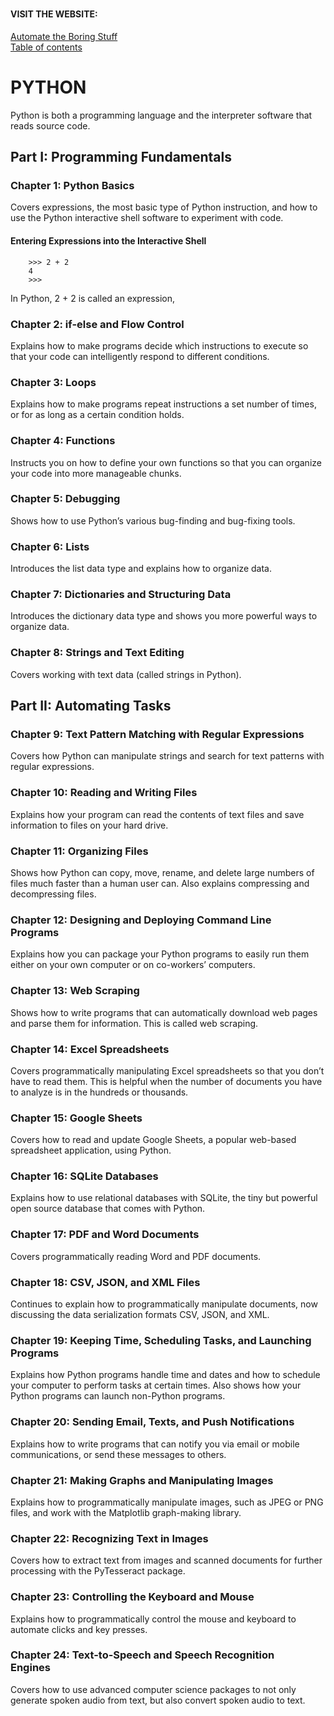 #
#### VISIT THE WEBSITE:  
[Automate the Boring Stuff](https://automatetheboringstuff.com) <br>
[Table of contents](https://automatetheboringstuff.com/#:~:text=on%20YouTube.-,Table%20of%20Contents,-Introduction)
#
#   PYTHON
Python is both a programming language and the interpreter software that reads source code.

##  Part I: Programming Fundamentals

### Chapter 1: Python Basics 
Covers expressions, the most basic type of Python instruction, and how to use the Python interactive shell software to experiment with code.

#### Entering Expressions into the Interactive Shell
        >>> 2 + 2
        4
        >>>
In Python, 2 + 2 is called an expression,


### Chapter 2: if-else and Flow Control 
Explains how to make programs decide which instructions to execute so that your code can intelligently respond to different conditions.

### Chapter 3: Loops 
Explains how to make programs repeat instructions a set number of times, or for as long as a certain condition holds.

### Chapter 4: Functions 
Instructs you on how to define your own functions so that you can organize your code into more manageable chunks.

### Chapter 5: Debugging 
Shows how to use Python’s various bug-finding and bug-fixing tools.

### Chapter 6: Lists 
Introduces the list data type and explains how to organize data.

### Chapter 7: Dictionaries and Structuring Data 
Introduces the dictionary data type and shows you more powerful ways to organize data.

### Chapter 8: Strings and Text Editing 
Covers working with text data (called strings in Python).

##  Part II: Automating Tasks

### Chapter 9: Text Pattern Matching with Regular Expressions 
Covers how Python can manipulate strings and search for text patterns with regular expressions.

### Chapter 10: Reading and Writing Files 
Explains how your program can read the contents of text files and save information to files on your hard drive.

### Chapter 11: Organizing Files 
Shows how Python can copy, move, rename, and delete large numbers of files much faster than a human user can. Also explains compressing and decompressing files.

### Chapter 12: Designing and Deploying Command Line Programs 
Explains how you can package your Python programs to easily run them either on your own computer or on co-workers’ computers.

### Chapter 13: Web Scraping 
Shows how to write programs that can automatically download web pages and parse them for information. This is called web scraping.

### Chapter 14: Excel Spreadsheets 
Covers programmatically manipulating Excel spreadsheets so that you don’t have to read them. This is helpful when the number of documents you have to analyze is in the hundreds or thousands.

### Chapter 15: Google Sheets 
Covers how to read and update Google Sheets, a popular web-based spreadsheet application, using Python.

### Chapter 16: SQLite Databases 
Explains how to use relational databases with SQLite, the tiny but powerful open source database that comes with Python.

### Chapter 17: PDF and Word Documents 
Covers programmatically reading Word and PDF documents.

### Chapter 18: CSV, JSON, and XML Files 
Continues to explain how to programmatically manipulate documents, now discussing the data serialization formats CSV, JSON, and XML.

### Chapter 19: Keeping Time, Scheduling Tasks, and Launching Programs 
Explains how Python programs handle time and dates and how to schedule your computer to perform tasks at certain times. Also shows how your Python programs can launch non-Python programs.

### Chapter 20: Sending Email, Texts, and Push Notifications 
Explains how to write programs that can notify you via email or mobile communications, or send these messages to others.

### Chapter 21: Making Graphs and Manipulating Images 
Explains how to programmatically manipulate images, such as JPEG or PNG files, and work with the Matplotlib graph-making library.

### Chapter 22: Recognizing Text in Images 
Covers how to extract text from images and scanned documents for further processing with the PyTesseract package.

### Chapter 23: Controlling the Keyboard and Mouse 
Explains how to programmatically control the mouse and keyboard to automate clicks and key presses.

### Chapter 24: Text-to-Speech and Speech Recognition Engines 
Covers how to use advanced computer science packages to not only generate spoken audio from text, but also convert spoken audio to text.